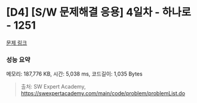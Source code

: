 # [D4] [S/W 문제해결 응용] 4일차 - 하나로 - 1251 

[문제 링크](https://swexpertacademy.com/main/code/problem/problemDetail.do?contestProbId=AV15StKqAQkCFAYD) 

### 성능 요약

메모리: 187,776 KB, 시간: 5,038 ms, 코드길이: 1,035 Bytes



> 출처: SW Expert Academy, https://swexpertacademy.com/main/code/problem/problemList.do